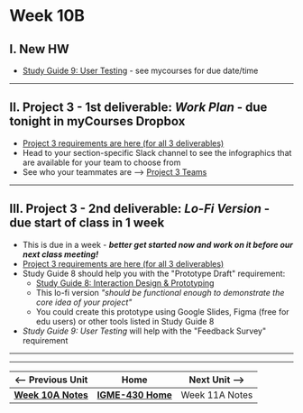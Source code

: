 # Week 10B

## I. New HW
- [Study Guide 9: User Testing](../documents/study-guide-9.md) - see mycourses for due date/time

---

## II. Project 3 - 1st deliverable: *Work Plan* - due tonight in myCourses Dropbox
- [Project 3 requirements are here (for all 3 deliverables)](../documents/p3-interactive-prototype.md)
- Head to your section-specific Slack channel to see the infographics that are available for your team to choose from
- See who your teammates are --> [Project 3 Teams](../documents/p3-teams.md)

---

## III. Project 3 - 2nd deliverable: *Lo-Fi Version* - due start of class in 1 week
- This is due in a week - ***better get started now and work on it before our next class meeting!***
- [Project 3 requirements are here (for all 3 deliverables)](../documents/p3-interactive-prototype.md)
- Study Guide 8 should help you with the "Prototype Draft" requirement:
  - [Study Guide 8: Interaction Design & Prototyping](https://docs.google.com/document/d/1gRDgkQNEEACPyXCWzBotQ03IAfYR41UmgKcGhz1I4wo/edit?tab=t.0#heading=h.yhu4oq3rbp7z)
  - This lo-fi version *"should be functional enough to demonstrate the core idea of your project"*
  - You could create this prototype using Google Slides, Figma (free for edu users) or other tools listed in Study Guide 8
- *Study Guide 9: User Testing* will help with the "Feedback Survey" requirement

---
---

| <-- Previous Unit | Home | Next Unit -->
| --- | --- | --- 
|  [**Week 10A Notes**](10A.md)  |  [**IGME-430 Home**](../) | Week 11A Notes
